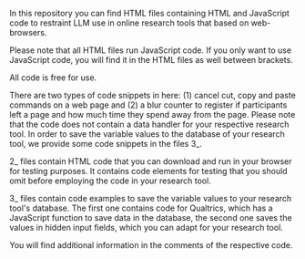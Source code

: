 In this repository you can find HTML files containing HTML and JavaScript code to restraint LLM use in online research tools that based on web-browsers.

Please note that all HTML files run JavaScript code. If you only want to use JavaScript code, you will find it in the HTML files as well between <script> </script> brackets.

All code is free for use.

There are two types of code snippets in here: (1) cancel cut, copy and paste commands on a web page and (2) a blur counter to register if participants left a page and how much time they spend away from the page. Please note that the code does not contain a data handler for your respective research tool. In order to save the variable values to the database of your research tool, we provide some code snippets in the files 3_.

2_ files contain HTML code that you can download and run in your browser for testing purposes. It contains code elements for testing that you should omit before employing the code in your research tool.

3_ files contain code examples to save the variable values to your research tool's database. The first one contains code for Qualtrics, which has a JavaScript function to save data in the database, the second one saves the values in hidden input fields, which you can adapt for your research tool.

You will find additional information in the comments of the respective code.

